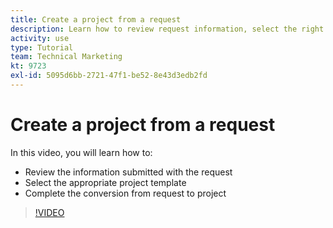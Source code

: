 ```yaml
---
title: Create a project from a request
description: Learn how to review request information, select the right project template, and convert the request into a project.
activity: use
type: Tutorial
team: Technical Marketing
kt: 9723
exl-id: 5095d6bb-2721-47f1-be52-8e43d3edb2fd
---
```

# Create a project from a request

In this video, you will learn how to:

* Review the information submitted with the request
* Select the appropriate project template
* Complete the conversion from request to project

>[!VIDEO](https://video.tv.adobe.com/v/340343/?quality=12)
